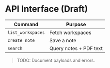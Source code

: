 # API Interface (Draft)

| Command | Purpose |
| --- | --- |
| `list_workspaces` | Fetch workspaces |
| `create_note` | Save a note |
| `search` | Query notes + PDF text |

> TODO: Document payloads and errors.
